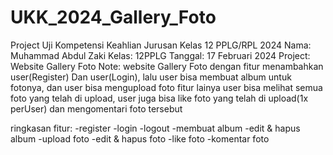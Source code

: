 # UKK_2024_Gallery_Foto
Project Uji Kompetensi Keahlian Jurusan Kelas 12 PPLG/RPL 2024
Nama: Muhammad Abdul Zaki
Kelas: 12PPLG
Tanggal: 17 Februari 2024
Project: Website Gallery Foto
Note: 
website Gallery Foto dengan fitur menambahkan user(Register) Dan user(Login), lalu user bisa membuat album untuk fotonya, dan user bisa mengupload foto
fitur lainya user bisa melihat semua foto yang telah di upload, user juga bisa like foto yang telah di upload(1x perUser) dan mengomentari foto tersebut

ringkasan fitur:
-register
-login
-logout
-membuat album
-edit & hapus album
-upload foto
-edit & hapus foto
-like foto
-komentar foto
